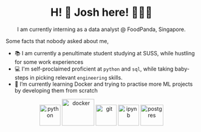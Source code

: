<h1 align="center">
H! 👋  Josh here! 🙋🏽‍♂️
</h1>

<p align="center">
      I am currently interning as a data analyst @ FoodPanda, Singapore.
</p>

Some facts that nobody asked about me,
- :books: I am currently a penultimate student studying at SUSS, while hustling for some work experiences
- 💻 I'm self-proclaimed proficient at `python` and `sql`, while taking baby-steps in picking relevant `engineering` skills.
- 🌱 I’m currently learning Docker and trying to practise more ML projects by developing them from scratch 

<p align="center">
<img src="https://www.vectorlogo.zone/logos/python/python-icon.svg" alt="python" width="55" height="55"/>
<img src="https://www.vectorlogo.zone/logos/docker/docker-icon.svg" alt="docker" width="85" height="70"/>
<img src="https://www.vectorlogo.zone/logos/git-scm/git-scm-icon.svg" alt="git" width="55" height="55"/>
<img src="https://www.vectorlogo.zone/logos/jupyter/jupyter-icon.svg" alt="ipynb" width="55" height="55"/>
<img src="https://www.vectorlogo.zone/logos/postgresql/postgresql-icon.svg" alt="postgres" width="60" height="55"/>

